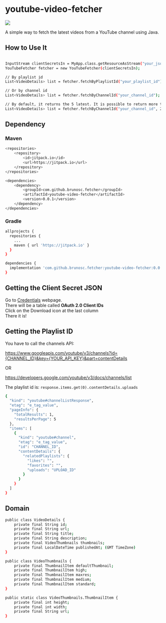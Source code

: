 # youtube-video-fetcher

[![](https://jitpack.io/v/brunosc/youtube-video-fetcher.svg)](https://jitpack.io/#brunosc/youtube-video-fetcher)

A simple way to fetch the latest videos from a YouTube channel using Java.

## How to Use It

``` bash

InputStream clientSecretsIn = MyApp.class.getResourceAsStream("your_json_path_in_resources_folder");
YouTubeFetcher fetcher = new YouTubeFetcher(clientSecretsIn);

// By playlist id
List<VideoDetails> list = fetcher.fetchByPlaylistId("your_playlist_id");

// Or by channel id
List<VideoDetails> list = fetcher.fetchByChannelId("your_channel_id");

// By default, it returns the 5 latest. It is possible to return more than that using a second parameter
List<VideoDetails> list = fetcher.fetchByChannelId("your_channel_id", 20);

```

## Dependency

### Maven

``` bash
<repositories>
    <repository>
        <id>jitpack.io</id>
        <url>https://jitpack.io</url>
    </repository>
</repositories>

<dependencies>
    <dependency>
        <groupId>com.github.brunosc.fetcher</groupId>
        <artifactId>youtube-video-fetcher</artifactId>
        <version>0.0.1</version>
    </dependency>
</dependencies>
```

### Gradle

``` bash
allprojects {
  repositories {
    ...
    maven { url 'https://jitpack.io' }
  }
}

dependencies {
  implementation 'com.github.brunosc.fetcher:youtube-video-fetcher:0.0.1'
}
```

## Getting the Client Secret JSON

Go to [Credentials](https://console.developers.google.com/apis/credentials) webpage.
<br>There will be a table called **OAuth 2.0 Client IDs**
<br>Click on the Download icon at the last column
<br>There it is!

## Getting the Playlist ID

You have to call the channels API:

https://www.googleapis.com/youtube/v3/channels?id={CHANNEL_ID}&key={YOUR_API_KEY}&part=contentDetails

OR 

https://developers.google.com/youtube/v3/docs/channels/list

The playlist id is: `response.items.get(0).contentDetails.uploads`

``` bash
{
  "kind": "youtube#channelListResponse",
  "etag": "e_tag_value",
  "pageInfo": {
    "totalResults": 1,
    "resultsPerPage": 5
  },
  "items": [
    {
      "kind": "youtube#channel",
      "etag": "e_tag_value",
      "id": "CHANNEL_ID",
      "contentDetails": {
        "relatedPlaylists": {
          "likes": "",
          "favorites": "",
          "uploads": "UPLOAD_ID"
        }
      }
    }
  ]
}
```

## Domain

``` bash
public class VideoDetails {
    private final String id;
    private final String url;
    private final String title;
    private final String description;
    private final VideoThumbnails thumbnails;
    private final LocalDateTime publishedAt; (GMT TimeZone)    
}

public class VideoThumbnails {
    private final ThumbnailItem defaultThumbnail;
    private final ThumbnailItem high;
    private final ThumbnailItem maxres;
    private final ThumbnailItem medium;
    private final ThumbnailItem standard;
}

public static class VideoThumbnails.ThumbnailItem {
    private final int height;
    private final int width;
    private final String url;
}
```